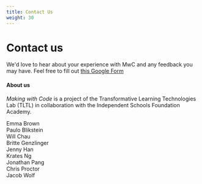```yaml
---
title: Contact Us
weight: 30
---
```


# Contact us
<!-- If you have questions about this project or run into issues while trying to use any of the 
curriculum, you can [contact us here](mailto:jacob.h.wolf@gmail.com). -->

We'd love to hear about your experience with MwC and any feedback you may have. Feel free to fill out [this Google Form](https://forms.gle/nHTfJivWFJMx25FK9)


#### About us

*Making with Code* is a project of the Transformative Learning Technologies Lab (TLTL) in collaboration with the Independent Schools Foundation Academy.

Emma Brown  
Paulo Blikstein  
Will Chau  
Britte Genzlinger   
Jenny Han  
Krates Ng  
Jonathan Pang  
Chris Proctor   
Jacob Wolf 


<!-- If you have questions about this project or run into issues while trying to use any of the 
curriculum, you can [contact us here](https://forms.gle/nHTfJivWFJMx25FK9). -->
